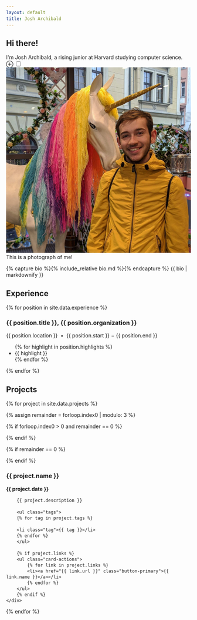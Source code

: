 ```yaml
---
layout: default
title: Josh Archibald
---
```


<section>
<h1>Hi there!</h1>

<p>
    <span class="newthought">I'm Josh Archibald,</span> a rising junior at Harvard studying computer science.
    <label for="me" class="margin-toggle">&#8853;</label>
    <input type="checkbox" id="me" class="margin-toggle"/>
    <span class="marginnote">
        <img src="/assets/josh.jpg" alt="It's me!">
        This is a photograph of me!
    </span>
</p>

{% capture bio %}{% include_relative bio.md %}{% endcapture %}
{{ bio | markdownify }}


</section>


<section>

<h2>Experience</h2>

{% for position in site.data.experience %}

<h3>{{ position.title }}, {{ position.organization }}</h3>
<p>{{ position.location }} &nbsp;&bull;&nbsp; {{ position.start }} &minus; {{ position.end }}</p>

<ul>
{% for highlight in position.highlights %}
<li>{{ highlight }}</li>
{% endfor %}
</ul>

{% endfor %}


</section>


<section>


<h2>Projects</h2>

{% for project in site.data.projects %}

{% assign remainder = forloop.index0 | modulo: 3 %}

{% if forloop.index0 > 0 and remainder == 0 %}
</div>
{% endif %}

{% if remainder == 0 %}
<div class="pure-g d-flex">
{% endif %}

<div class="pure-u-1 pure-u-md-7-24 flex-1">
    <div class="card">
        <h3 class="card-title">{{ project.name }}</h3>
        <p><strong>{{ project.date }}</strong></p>

        {{ project.description }}

        <ul class="tags">
        {% for tag in project.tags %}
        
        <li class="tag">{{ tag }}</li>
        {% endfor %}
        </ul>

        {% if project.links %}
        <ul class="card-actions">
            {% for link in project.links %}
            <li><a href="{{ link.url }}" class="button-primary">{{ link.name }}</a></li>
            {% endfor %}
        </ul>
        {% endif %}
    </div>
</div>
{% endfor %}

